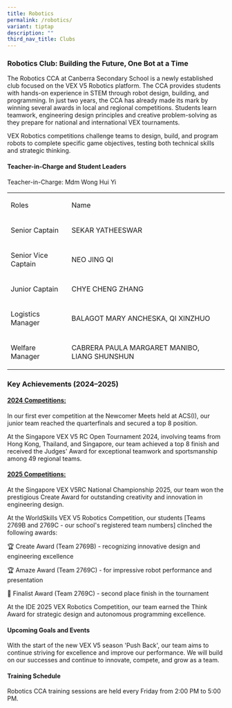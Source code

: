 ```yaml
---
title: Robotics
permalink: /robotics/
variant: tiptap
description: ""
third_nav_title: Clubs
---
```

<h3><strong>Robotics Club: Building the Future, One Bot at a Time </strong></h3>
<p>The Robotics CCA at Canberra Secondary School is a newly established club
focused on the VEX V5 Robotics platform. The CCA provides students with
hands-on experience in STEM through robot design, building, and programming.
In just two years, the CCA has already made its mark by winning several
awards in local and regional competitions. Students learn teamwork, engineering
design principles and creative problem-solving as they prepare for national
and international VEX tournaments.</p>
<p>VEX Robotics competitions challenge teams to design, build, and program
robots to complete specific game objectives, testing both technical skills
and strategic thinking.</p>
<h4>Teacher-in-Charge and Student Leaders</h4>
<p>Teacher-in-Charge: Mdm Wong Hui Yi</p>
<table style="minWidth: 50px">
<colgroup>
<col>
<col>
</colgroup>
<tbody>
<tr>
<td rowspan="1" colspan="1">
<p>Roles</p>
</td>
<td rowspan="1" colspan="1">
<p>Name</p>
</td>
</tr>
<tr>
<td rowspan="1" colspan="1">
<p>Senior Captain</p>
</td>
<td rowspan="1" colspan="1">
<p>SEKAR YATHEESWAR</p>
</td>
</tr>
<tr>
<td rowspan="1" colspan="1">
<p>Senior Vice Captain</p>
</td>
<td rowspan="1" colspan="1">
<p>NEO JING QI</p>
</td>
</tr>
<tr>
<td rowspan="1" colspan="1">
<p>Junior Captain</p>
</td>
<td rowspan="1" colspan="1">
<p>CHYE CHENG ZHANG</p>
</td>
</tr>
<tr>
<td rowspan="1" colspan="1">
<p>Logistics Manager</p>
</td>
<td rowspan="1" colspan="1">
<p>BALAGOT MARY ANCHESKA, QI XINZHUO</p>
</td>
</tr>
<tr>
<td rowspan="1" colspan="1">
<p>Welfare Manager</p>
</td>
<td rowspan="1" colspan="1">
<p>CABRERA PAULA MARGARET MANIBO, LIANG SHUNSHUN</p>
</td>
</tr>
</tbody>
</table>
<h3>Key Achievements (2024–2025)</h3>
<h4><u>2024 Competitions:</u></h4>
<p>In our first ever competition at the Newcomer Meets held at ACS(I), our
junior team reached the quarterfinals and secured a top 8 position.</p>
<p>At the Singapore VEX V5 RC Open Tournament 2024, involving teams from
Hong Kong, Thailand, and Singapore, our team achieved a top 8 finish and
received the Judges' Award for exceptional teamwork and sportsmanship among
49 regional teams.</p>
<h4><u>2025 Competitions:</u></h4>
<p>At the Singapore VEX V5RC National Championship 2025, our team won the
prestigious Create Award for outstanding creativity and innovation in engineering
design.</p>
<p>At the WorldSkills VEX V5 Robotics Competition, our students [Teams 2769B
and 2769C - our school's registered team numbers] clinched the following
awards:</p>
<p>🏆 Create Award (Team 2769B) - recognizing innovative design and engineering
excellence</p>
<p>🏆 Amaze Award (Team 2769C) - for impressive robot performance and presentation</p>
<p>🥈 Finalist Award (Team 2769C) - second place finish in the tournament</p>
<p>At the IDE 2025 VEX Robotics Competition, our team earned the Think Award
for strategic design and autonomous programming excellence.</p>
<h4>Upcoming Goals and Events</h4>
<p>With the start of the new VEX V5 season 'Push Back', our team aims to
continue striving for excellence and improve our performance. We will build
on our successes and continue to innovate, compete, and grow as a team.</p>
<h4>Training Schedule</h4>
<p>Robotics CCA training sessions are held every Friday from 2:00 PM to 5:00
PM.</p>